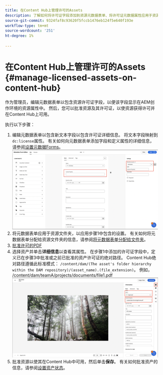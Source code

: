 ```yaml
---
title: 在Content Hub上管理许可的Assets
description: 了解如何将许可证字段添加到资源元数据表单、将许可证元数据属性应用于资源文件夹以及审批具有许可证的资源以供使用。
source-git-commit: 9324faf8c93620f5fccb1476eb124f5e640f193e
workflow-type: tm+mt
source-wordcount: '251'
ht-degree: 1%

---
```



# 在Content Hub上管理许可的Assets {#manage-licensed-assets-on-content-hub}

作为管理员，编辑元数据表单以包含资源许可证字段，以便该字段显示在AEM创作环境的资源属性中。 然后，您可以批准资源及其许可证，以使资源获得许可并在Content Hub上可用。

执行以下步骤：

1. 编辑元数据表单以包含新文本字段以包含许可证详细信息。 将文本字段映射到`dc:license`属性。 有关如何向元数据表单添加字段和定义属性的详细信息，请参阅[设置元数据Forms](/help/assets/metadata-assets-view.md#metadata-forms)。
   ![zip提取](/help/assets/assets/metadata-form-edit.png)
1. 将元数据表单应用于资源文件夹，以应用步骤1中包含的设置。 有关如何将元数据表单分配给资源文件夹的信息，请参阅[将元数据表单分配给文件夹](/help/assets/metadata-assets-view.md#metadata-forms)。
1. [批准许可的PDF](/help/assets/manage-organize-assets-view.md#set-asset-status)
1. 选择资产并单击&#x200B;**详细信息**&#x200B;以查看其属性。 在步骤1中添加的许可证字段中，定义已在步骤3中批准或之前已批准的资产许可证的绝对路径。 Content Hub绝对路径遵循此标准模式： `/content/dam/(The asset's folder hierarchy within the DAM repository)/(asset_name).(file_extension)`。 例如， /content/dam/teamA/projects/documents/file1.pdf
   ![绝对路径](/help/assets/assets/absolute-path.png)
1. 批准资源以使其在Content Hub中可用，然后单击&#x200B;**保存**。 有关如何批准资产的信息，请参阅[设置资产状态](/help/assets/manage-organize-assets-view.md#set-asset-status)。



